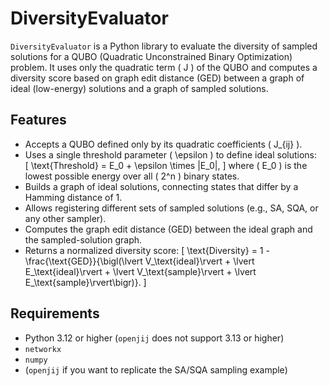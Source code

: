 # DiversityEvaluator

`DiversityEvaluator` is a Python library to evaluate the diversity of sampled solutions for a QUBO (Quadratic Unconstrained Binary Optimization) problem. It uses only the quadratic term \( J \) of the QUBO and computes a diversity score based on graph edit distance (GED) between a graph of ideal (low-energy) solutions and a graph of sampled solutions.

## Features

- Accepts a QUBO defined only by its quadratic coefficients \( J_{ij} \).
- Uses a single threshold parameter \( \epsilon \) to define ideal solutions:  
  \[
    \text{Threshold} = E_0 + \epsilon \times |E_0|,
  \]
  where \( E_0 \) is the lowest possible energy over all \( 2^n \) binary states.
- Builds a graph of ideal solutions, connecting states that differ by a Hamming distance of 1.
- Allows registering different sets of sampled solutions (e.g., SA, SQA, or any other sampler).
- Computes the graph edit distance (GED) between the ideal graph and the sampled-solution graph.
- Returns a normalized diversity score:
  \[
    \text{Diversity} = 1 - \frac{\text{GED}}{\bigl(\lvert V_\text{ideal}\rvert + \lvert E_\text{ideal}\rvert + \lvert V_\text{sample}\rvert + \lvert E_\text{sample}\rvert\bigr)}.
  \]

## Requirements

- Python 3.12 or higher (`openjij` does not support 3.13 or higher)
- `networkx`
- `numpy`
- (`openjij` if you want to replicate the SA/SQA sampling example)